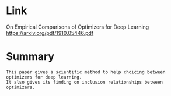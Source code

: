 Link
===============
<p>

On Empirical Comparisons of Optimizers for Deep Learning
https://arxiv.org/pdf/1910.05446.pdf

</p>

Summary
===============

    This paper gives a scientific method to help choicing between optimizers for deep learning. 
    It also gives its finding on inclusion relationships between optimizers.
